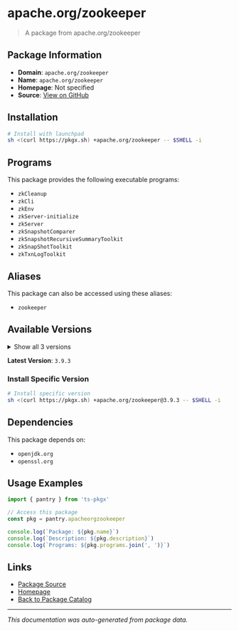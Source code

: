 # apache.org/zookeeper

> A package from apache.org/zookeeper

## Package Information

- **Domain**: `apache.org/zookeeper`
- **Name**: `apache.org/zookeeper`
- **Homepage**: Not specified
- **Source**: [View on GitHub](https://github.com/pkgxdev/pantry/tree/main/projects/apache.org/zookeeper/package.yml)

## Installation

```bash
# Install with launchpad
sh <(curl https://pkgx.sh) +apache.org/zookeeper -- $SHELL -i
```

## Programs

This package provides the following executable programs:

- `zkCleanup`
- `zkCli`
- `zkEnv`
- `zkServer-initialize`
- `zkServer`
- `zkSnapshotComparer`
- `zkSnapshotRecursiveSummaryToolkit`
- `zkSnapShotToolkit`
- `zkTxnLogToolkit`

## Aliases

This package can also be accessed using these aliases:

- `zookeeper`

## Available Versions

<details>
<summary>Show all 3 versions</summary>

- `3.9.3`, `3.9.2`, `3.9.1`

</details>

**Latest Version**: `3.9.3`

### Install Specific Version

```bash
# Install specific version
sh <(curl https://pkgx.sh) +apache.org/zookeeper@3.9.3 -- $SHELL -i
```

## Dependencies

This package depends on:

- `openjdk.org`
- `openssl.org`

## Usage Examples

```typescript
import { pantry } from 'ts-pkgx'

// Access this package
const pkg = pantry.apacheorgzookeeper

console.log(`Package: ${pkg.name}`)
console.log(`Description: ${pkg.description}`)
console.log(`Programs: ${pkg.programs.join(', ')}`)
```

## Links

- [Package Source](https://github.com/pkgxdev/pantry/tree/main/projects/apache.org/zookeeper/package.yml)
- [Homepage](#)
- [Back to Package Catalog](../package-catalog.md)

---

*This documentation was auto-generated from package data.*
